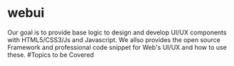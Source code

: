 # webui
Our goal is to provide base logic to design and develop UI/UX components with HTML5/CSS3/Js and Javascript. We allso provides the open source Framework and professional code snippet for Web's UI/UX and how to use these.
#Topics to be Covered
